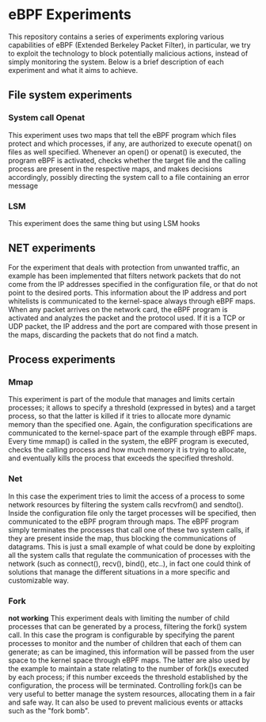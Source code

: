 # eBPF Experiments
This repository contains a series of experiments exploring various capabilities of eBPF (Extended Berkeley Packet Filter), 
in particular, we try to exploit the technology to block potentially malicious actions, instead of simply monitoring the system.
Below is a brief description of each experiment and what it aims to achieve.

## File system experiments
### System call Openat
This experiment uses two maps that tell the eBPF program which files protect and which processes, if any, are authorized to execute openat() on files as well specified. Whenever an open() or openat() is executed, the program eBPF is activated, checks whether the target file and the calling process are present in the respective maps, and makes decisions accordingly, possibly directing the system call to a file containing an error message
### LSM 
This experiment does the same thing but using LSM hooks

## NET experiments
For the experiment that deals with protection from unwanted traffic, an example has been implemented that filters network packets that do not come from the IP addresses specified in the configuration file, or that do not point to the desired ports. This information about the IP address and port whitelists is communicated to the kernel-space always through eBPF maps. When any packet arrives on the network card, the eBPF program is activated and analyzes the packet and the protocol used. If it is a TCP or UDP packet, the IP address and the port are compared with those present in the maps, discarding the packets that do not find a match.

## Process experiments
### Mmap
This experiment is part of the module that manages and limits certain processes; it allows to specify a threshold (expressed in bytes) and a target process, so that the latter is killed if it tries to allocate more dynamic memory than the specified one. Again, the configuration specifications are communicated to the kernel-space part of the example through eBPF maps. Every time mmap() is called in the system, the eBPF program is executed, checks the calling process and how much memory it is trying to allocate, and eventually kills the process that exceeds the specified threshold.
### Net
In this case the experiment tries to limit the access of a process to some network resources by filtering the system calls recvfrom() and sendto(). Inside the configuration file only the target processes will be specified, then communicated to the eBPF program through maps. The eBPF program simply terminates the processes that call one of these two system calls, if they are present inside the map, thus blocking the communications of datagrams. This is just a small example of what could be done by exploiting all the system calls that regulate the communication of processes with the network (such as connect(), recv(), bind(), etc..), in fact one could think of solutions that manage the different situations in a more specific and customizable way.
### Fork
**not working**
This experiment deals with limiting the number of child processes that can be generated by a process, filtering the fork() system call. In this case the program is configurable by specifying the parent processes to monitor and the number of children that each of them can generate; as can be imagined, this information will be passed from the user space to the kernel space through eBPF maps. The latter are also used by the example to maintain a state relating to the number of fork()s executed by each process; if this number exceeds the threshold established by the configuration, the process will be terminated. Controlling fork()s can be very useful to better manage the system resources, allocating them in a fair and safe way. It can also be used to prevent malicious events or attacks such as the "fork bomb".
